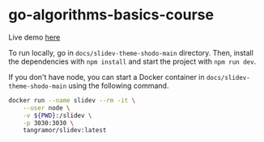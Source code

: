 # go-algorithms-basics-course

Live demo [here](https://anneauintegre.github.io/go-algorithms-basics-course)

To run locally, go in `docs/slidev-theme-shodo-main` directory. Then, install the dependencies with `npm install` and start the project with `npm run dev`.

If you don't have node, you can start a Docker container in `docs/slidev-theme-shodo-main` using the following command.

```bash
docker run --name slidev --rm -it \
    --user node \
    -v ${PWD}:/slidev \
    -p 3030:3030 \
    tangramor/slidev:latest
```